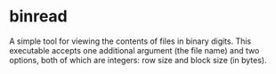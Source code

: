 # binread
A simple tool for viewing the contents of files in binary digits.
This executable accepts one additional argument (the file name) and two options, both of which are integers: row size and block size (in bytes).  
